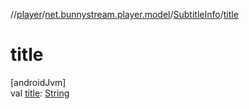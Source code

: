 //[player](../../../index.md)/[net.bunnystream.player.model](../index.md)/[SubtitleInfo](index.md)/[title](title.md)

# title

[androidJvm]\
val [title](title.md): [String](https://kotlinlang.org/api/latest/jvm/stdlib/kotlin-stdlib/kotlin/-string/index.html)
